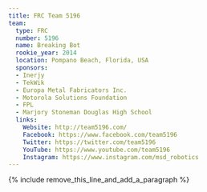 ```yaml
---
title: FRC Team 5196
team:
  type: FRC
  number: 5196
  name: Breaking Bot
  rookie_year: 2014
  location: Pompano Beach, Florida, USA
  sponsors:
  - Inerjy
  - TekWik
  - Europa Metal Fabricators Inc.
  - Motorola Solutions Foundation
  - FPL
  - Marjory Stoneman Douglas High School
  links:
    Website: http://team5196.com/
    Facebook: https://www.facebook.com/team5196
    Twitter: https://twitter.com/team5196
    YouTube: https://www.youtube.com/team5196
    Instagram: https://www.instagram.com/msd_robotics
---
```


{% include remove_this_line_and_add_a_paragraph %}